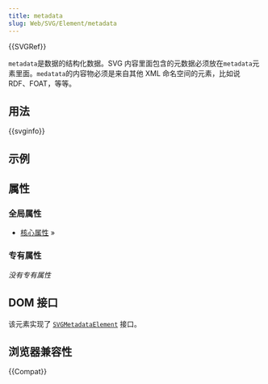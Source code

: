 ```yaml
---
title: metadata
slug: Web/SVG/Element/metadata
---
```


{{SVGRef}}

`metadata`是数据的结构化数据。SVG 内容里面包含的元数据必须放在`metadata`元素里面。`medatata`的内容物必须是来自其他 XML 命名空间的元素，比如说 RDF、FOAT，等等。

## 用法

{{svginfo}}

## 示例

## 属性

### 全局属性

- [核心属性](/zh-CN/SVG/Attribute#Core) »

### 专有属性

_没有专有属性_

## DOM 接口

该元素实现了 [`SVGMetadataElement`](/zh-CN/DOM/SVGMetadataElement) 接口。

## 浏览器兼容性

{{Compat}}
